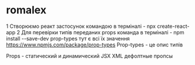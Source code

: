 # romalex

1 Створюємо реакт застосунок командою в терміналі - npx create-react-app
2 Для перевірки типів переданих props команда в терміналі - npm install --save-dev prop-types
тут є всі їх значення https://www.npmjs.com/package/prop-types
Prop-types - це опис типів

Props - статический и динамический
JSX
XML
дефолтные пропсы
